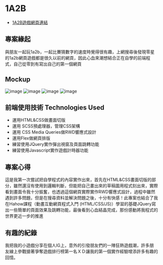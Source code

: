 # 1A2B
* [1A2B遊戲網頁連結](https://number.dev.newideas.com.tw/?fbclid=IwAR3LhIduSSMCcv9oNjMRIZ3_GWa1XFMA3Xt6eoZEP4Hfn7d0lo1QhicjyNI)

## 專案緣起
與朋友一起玩1a2b，一起比賽猜數字的速度時覺得很有趣，上網搜尋後發現零星的1a2b網頁遊戲都是很久以前的網頁，因此心血來潮想結合正在自學的前端程式，自己從零到有寫出自己的第一個網頁

## Mockup
![image](https://user-images.githubusercontent.com/86958230/136682156-fe464f5c-fd4e-4a07-b35c-945ecb476434.png)
![image](https://user-images.githubusercontent.com/86958230/136682145-9bf62c32-0bed-447c-8f3c-b6bd2eb17034.png)
![image](https://user-images.githubusercontent.com/86958230/136682153-7e5324f6-436c-46d6-87e5-e3c424cd0ba9.png)
![image](https://user-images.githubusercontent.com/86958230/136682165-adbd8618-a492-448c-a802-770872904198.png)

## 前端使用技術 Technologies Used
*   運用HTML&CSS做畫面切版
*   運用 SCSS預處理器，管理CSS架構
*   運用 CSS Media Queries做RWD響應式設計
*   運用Flex做網頁排版
*   練習使用JQuery實作彈出視窗及頁面跳轉功能
*   練習使用Javascript實作遊戲計時器功能

## 專案心得
這是我第一次嘗試把自學程式的內容實作出來，首先在HTML&CSS畫面切版的部分，雖然還沒有使用到邏輯判斷，但能把自己畫出來的草稿圖用程式刻出來，實際看到畫面令我十分振奮，也透過這個網頁實際實作RWD響應式設計，過程中雖然遇到許多問題，但是在搜尋資料並解決問題之後，十分有快感！此專案也結合了我在Hahow課程（動畫互動網頁程式入門 (HTML/CSS/JS)）學習的基礎JQuery寫出一些簡單的頁面效果及跳轉功能，最後看到心血結晶完成，那份感動將我程式的世界更近一步的推進

## 有趣的紀錄
我把我的小遊戲分享在個人IG上，意外的引發朋友們的一陣狂熱遊戲潮，許多朋友線上參戰搶著爭奪遊戲排行榜第一名ＸＤ讓我的第一個實作經驗增添許多有趣的回憶。
